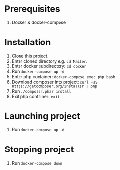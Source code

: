 # Prerequisites

1. Docker & docker-compose

# Installation

1. Clone this project.
2. Enter cloned directory e.g. ```cd Mailer```.
3. Enter docker subdirectory: ```cd docker```
4. Run ```docker-compose up -d```
5. Enter php container: ```docker-compose exec php bash```
6. Download composer into project: ```curl -sS https://getcomposer.org/installer | php```
7. Run ```./composer.phar install```
8. Exit php container: ```exit```

# Launching project

1. Run ```docker-compose up -d```

# Stopping project

1. Run ```docker-compose down```
